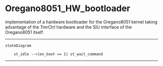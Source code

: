 # Oregano8051_HW_bootloader

implementation of a hardware bootloader for the Oregano8051 kernel taking advantage of the TmrCtrl hardware and the SIU interface of the Oregano8051 itself.
____

```mermaid
stateDiagram

    st_idle -->|en_boot == 1| st_wait_command 

```

____
